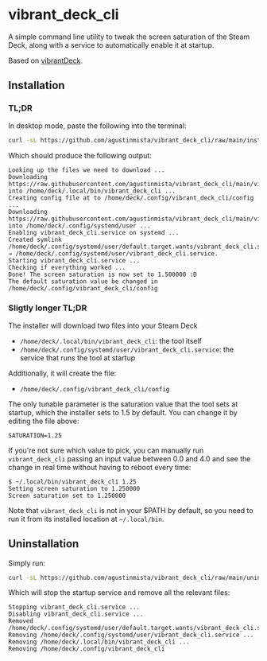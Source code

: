 # vibrant_deck_cli

A simple command line utility to tweak the screen saturation of the Steam Deck, along with a service to automatically enable it at startup.

Based on [vibrantDeck](https://github.com/libvibrant/vibrantDeck).

## Installation

### TL;DR

In desktop mode, paste the following into the terminal:

```bash
curl -sL https://github.com/agustinmista/vibrant_deck_cli/raw/main/install.sh | sh
```

Which should produce the following output:

```
Looking up the files we need to download ...
Downloading https://raw.githubusercontent.com/agustinmista/vibrant_deck_cli/main/vibrant_deck_cli into /home/deck/.local/bin/vibrant_deck_cli ...
Creating config file at to /home/deck/.config/vibrant_deck_cli/config ...
Downloading https://raw.githubusercontent.com/agustinmista/vibrant_deck_cli/main/vibrant_deck_cli.service into /home/deck/.config/systemd/user ...
Enabling vibrant_deck_cli.service on systemd ...
Created symlink /home/deck/.config/systemd/user/default.target.wants/vibrant_deck_cli.service → /home/deck/.config/systemd/user/vibrant_deck_cli.service.
Starting vibrant_deck_cli.service ...
Checking if everything worked ...
Done! The screen saturation is now set to 1.500000 :D
The default saturation value be changed in /home/deck/.config/vibrant_deck_cli/config
```

### Sligtly longer TL;DR

The installer will download two files into your Steam Deck

* `/home/deck/.local/bin/vibrant_deck_cli`: the tool itself
* `/home/deck/.config/systemd/user/vibrant_deck_cli.service`: the service that runs the tool at startup

Additionally, it will create the file:

* `/home/deck/.config/vibrant_deck_cli/config`

The only tunable parameter is the saturation value that the tool sets at startup, which the installer sets to 1.5 by default. You can change it by editing the file above:

```
SATURATION=1.25
```

If you're not sure which value to pick, you can manually run `vibrant_deck_cli` passing an input value between 0.0 and 4.0 and see the change in real time without having to reboot every time:

```
$ ~/.local/bin/vibrant_deck_cli 1.25
Setting screen saturation to 1.250000
Screen saturation set to 1.250000
```

Note that `vibrant_deck_cli` is not in your $PATH by default, so you need to run it from its installed location at `~/.local/bin`.

## Uninstallation

Simply run:

```bash
curl -sL https://github.com/agustinmista/vibrant_deck_cli/raw/main/uninstall.sh | sh
```

Which will stop the startup service and remove all the relevant files:

```
Stopping vibrant_deck_cli.service ...
Disabling vibrant_deck_cli.service ...
Removed /home/deck/.config/systemd/user/default.target.wants/vibrant_deck_cli.service.
Removing /home/deck/.config/systemd/user/vibrant_deck_cli.service ...
Removing /home/deck/.local/bin/vibrant_deck_cli ...
Removing /home/deck/.config/vibrant_deck_cli
```
